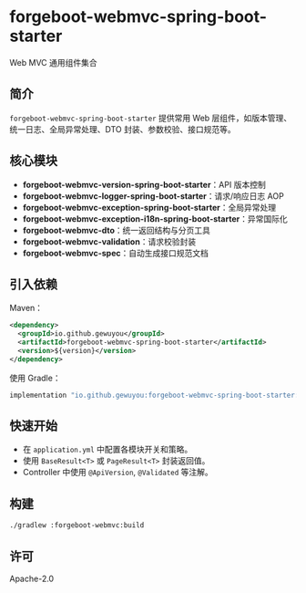 # forgeboot-webmvc-spring-boot-starter

Web MVC 通用组件集合

## 简介

`forgeboot-webmvc-spring-boot-starter` 提供常用 Web 层组件，如版本管理、统一日志、全局异常处理、DTO 封装、参数校验、接口规范等。

## 核心模块

- **forgeboot-webmvc-version-spring-boot-starter**：API 版本控制  
- **forgeboot-webmvc-logger-spring-boot-starter**：请求/响应日志 AOP  
- **forgeboot-webmvc-exception-spring-boot-starter**：全局异常处理  
- **forgeboot-webmvc-exception-i18n-spring-boot-starter**：异常国际化  
- **forgeboot-webmvc-dto**：统一返回结构与分页工具  
- **forgeboot-webmvc-validation**：请求校验封装  
- **forgeboot-webmvc-spec**：自动生成接口规范文档

## 引入依赖

Maven：
```xml
<dependency>
  <groupId>io.github.gewuyou</groupId>
  <artifactId>forgeboot-webmvc-spring-boot-starter</artifactId>
  <version>${version}</version>
</dependency>
```
使用 Gradle：
```groovy
implementation "io.github.gewuyou:forgeboot-webmvc-spring-boot-starter:${version}"
```

## 快速开始

- 在 `application.yml` 中配置各模块开关和策略。  
- 使用 `BaseResult<T>` 或 `PageResult<T>` 封装返回值。  
- Controller 中使用 `@ApiVersion`, `@Validated` 等注解。

## 构建
```bash
./gradlew :forgeboot-webmvc:build
```

## 许可

Apache-2.0
